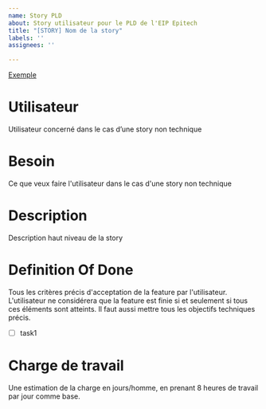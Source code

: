 ```yaml
---
name: Story PLD
about: Story utilisateur pour le PLD de l'EIP Epitech
title: "[STORY] Nom de la story"
labels: ''
assignees: ''

---
```


[Exemple](https://cdn.discordapp.com/attachments/782629890376990773/831217991508557834/DeepinScreenshot_select-area_20210412192315.png)

# Utilisateur

Utilisateur concerné dans le cas d’une story non technique

# Besoin

Ce que veux faire l'utilisateur dans le cas d'une story non technique

# Description

Description haut niveau de la story

# Definition Of Done
Tous les critères précis d'acceptation de la feature par l'utilisateur. L'utilisateur ne considérera que la feature est finie si et seulement si tous ces éléments sont atteints.
Il faut aussi mettre tous les objectifs techniques précis.
- [ ] task1

# Charge de travail

Une estimation de la charge en jours/homme, en prenant 8 heures de travail par jour
comme base.

